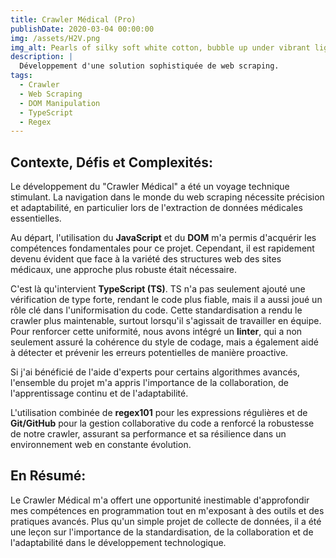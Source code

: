 ```yaml
---
title: Crawler Médical (Pro)
publishDate: 2020-03-04 00:00:00
img: /assets/H2V.png
img_alt: Pearls of silky soft white cotton, bubble up under vibrant lighting
description: |
  Développement d'une solution sophistiquée de web scraping.
tags:
  - Crawler
  - Web Scraping
  - DOM Manipulation
  - TypeScript
  - Regex
---
```


## Contexte, Défis et Complexités:

Le développement du "Crawler Médical" a été un voyage technique stimulant. La navigation dans le monde du web scraping nécessite précision et adaptabilité, en particulier lors de l'extraction de données médicales essentielles.

Au départ, l'utilisation du **JavaScript** et du **DOM** m'a permis d'acquérir les compétences fondamentales pour ce projet. Cependant, il est rapidement devenu évident que face à la variété des structures web des sites médicaux, une approche plus robuste était nécessaire.

C'est là qu'intervient **TypeScript (TS)**. TS n'a pas seulement ajouté une vérification de type forte, rendant le code plus fiable, mais il a aussi joué un rôle clé dans l'uniformisation du code. Cette standardisation a rendu le crawler plus maintenable, surtout lorsqu'il s'agissait de travailler en équipe. Pour renforcer cette uniformité, nous avons intégré un **linter**, qui a non seulement assuré la cohérence du style de codage, mais a également aidé à détecter et prévenir les erreurs potentielles de manière proactive.

Si j'ai bénéficié de l'aide d'experts pour certains algorithmes avancés, l'ensemble du projet m'a appris l'importance de la collaboration, de l'apprentissage continu et de l'adaptabilité.

L'utilisation combinée de **regex101** pour les expressions régulières et de **Git/GitHub** pour la gestion collaborative du code a renforcé la robustesse de notre crawler, assurant sa performance et sa résilience dans un environnement web en constante évolution.

## En Résumé:

Le Crawler Médical m'a offert une opportunité inestimable d'approfondir mes compétences en programmation tout en m'exposant à des outils et des pratiques avancés. Plus qu'un simple projet de collecte de données, il a été une leçon sur l'importance de la standardisation, de la collaboration et de l'adaptabilité dans le développement technologique.